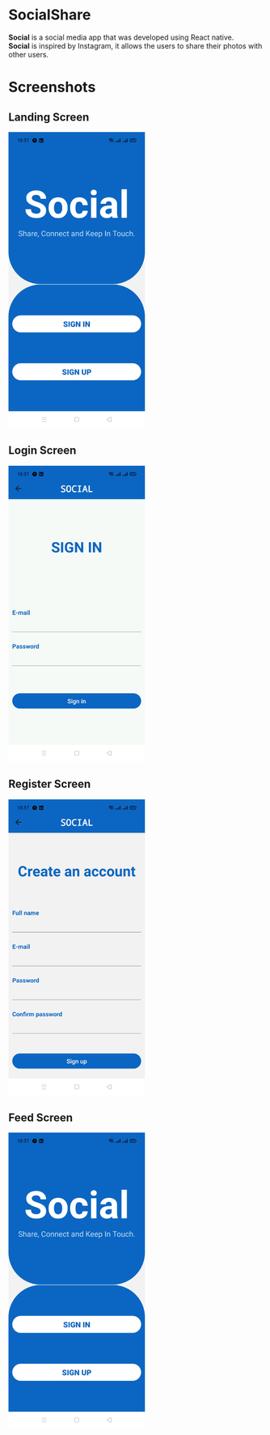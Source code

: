 # SocialShare
**Social** is a social media app that was developed using React native.
<br />
**Social** is inspired by Instagram, it allows the users to share their photos with other users.

# Screenshots
## Landing Screen 
<img src ="screenshots/Landing.jpg" width="270" height="585" />

## Login Screen
<img src ="screenshots/Login.jpg" width="270" height="585" />

## Register Screen
<img src ="screenshots/Register.jpg" width="270" height="585" />

## Feed Screen
<img src ="screenshots/Landing.jpg" width="270" height="585" />



